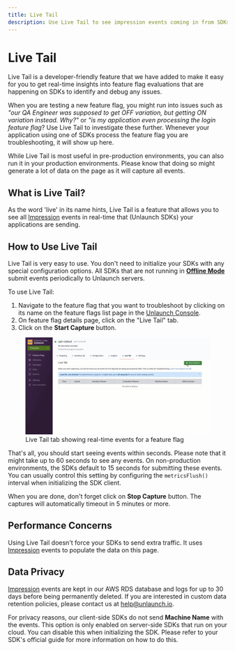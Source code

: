 ```yaml
---
title: Live Tail
description: Use Live Tail to see impression events coming in from SDKs in real-time. This page describes how to use Live Tail for real-time insights into feature flag evaluations and to debug errors.
---
```


# Live Tail

Live Tail is a developer-friendly feature that we have added to make it easy for you to get real-time insights into feature flag evaluations that are happening on SDKs to identify and debug any issues. 

When you are testing a new feature flag, you might run into issues such as *"our QA Engineer was supposed to get OFF variation, but getting ON variation instead. Why?"* or *"is my application even processing the login feature flag*? Use Live Tail to investigate these further. Whenever your application using one of SDKs process the feature flag you are troubleshooting, it will show up here. 

While Live Tail is most useful in pre-production environments, you can also run it in your production environments. Please know that doing so might generate a lot of data on the page as it will capture all events.

## What is Live Tail?

As the word 'live' in its name hints, Live Tail is a feature that allows you to see all [Impression](../sdks/metrics-impressions) events in real-time that (Unlaunch SDKs) your applications are sending. 

## How to Use Live Tail

Live Tail is very easy to use. You don't need to initialize your SDKs with any special configuration options. All SDKs that are not running in [**Offline Mode**](https://docs.unlaunch.io/docs/sdks/java-sdk#offline-mode) submit events periodically to Unlaunch servers. 

To use Live Tail: 

1. Navigate to the feature flag that you want to troubleshoot by clicking on its name on the feature flags list page in the [Unlaunch Console](https://app.unlaunch.io). 
2. On feature flag details page, click on the "Live Tail" tab. 
3. Click on the **Start Capture** button.

<div class="d-flex justify-content-center">
    <figure class="figure">
        <img class="figure-img img-fluid rounded" src="/assets/img/live_tail.gif" alt="Unlaunch Live Tail - Showing SDK events in real-time" width="600"/>
        <figcaption class="figure-caption text-center">Live Tail tab showing real-time events for a feature flag</figcaption>
    </figure>
</div>

That's all, you should start seeing events within seconds. Please note that it might take up to 60 seconds to see any events. On non-production environments, the SDKs default to 15 seconds for submitting these events. You can usually control this setting by configuring the `metricsFlush()` interval when initializing the SDK client. 

When you are done, don't forget click on **Stop Capture** button. The captures will automatically timeout in 5 minutes or more.

## Performance Concerns

Using Live Tail doesn't force your SDKs to send extra traffic. It uses [Impression](../sdks/metrics-impressions) events to populate the data on this page.

## Data Privacy

[Impression](../sdks/metrics-impressions) events are kept in our AWS RDS database and logs for up to 30 days before being permanently deleted. If you are interested in custom data retention policies, please contact us at help@unlaunch.io. 

For privacy reasons, our client-side SDKs do not send **Machine Name** with the events. This option is only enabled on server-side SDKs that run on your cloud. You can disable this when initializing the SDK. Please refer to your SDK's official guide for more information on how to do this.

